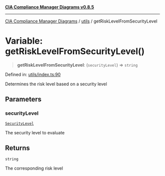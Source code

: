 [**CIA Compliance Manager Diagrams v0.8.5**](../../README.md)

***

[CIA Compliance Manager Diagrams](../../modules.md) / [utils](../README.md) / getRiskLevelFromSecurityLevel

# Variable: getRiskLevelFromSecurityLevel()

> **getRiskLevelFromSecurityLevel**: (`securityLevel`) => `string`

Defined in: [utils/index.ts:90](https://github.com/Hack23/cia-compliance-manager/blob/b7c3bc9644fb5b9d82b5b184ba290206da25104b/src/utils/index.ts#L90)

Determines the risk level based on a security level

## Parameters

### securityLevel

[`SecurityLevel`](../../index/type-aliases/SecurityLevel.md)

The security level to evaluate

## Returns

`string`

The corresponding risk level
